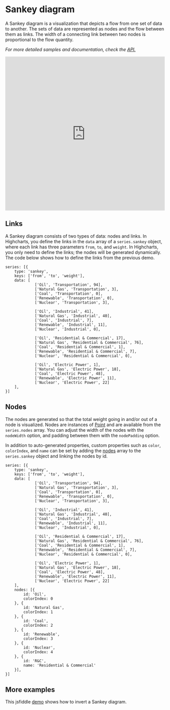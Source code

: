 Sankey diagram
===

A Sankey diagram is a visualization that depicts a flow from one set of data to another. The sets of data are represented as nodes and the flow between them as links. The width of a connecting link between two nodes is proportional to the flow quantity.

_For more detailed samples and documentation, check the [API.](https://api.highcharts.com/highcharts/series.sankey)_

<iframe style="width: 100%; height: 485px; border: none;" src=https://www.highcharts.com/samples/highcharts/css/sankey allow="fullscreen"></iframe>

Links
--------------

A Sankey diagram consists of two types of data: nodes and links. In Highcharts, you define the links in the `data` array of a `series.sankey` object, where each link has three parameters `from`, `to`, and `weight`. In Highcharts, you only need to define the links; the nodes will be generated dynamically. The code below shows how to define the links from the previous demo.

    series: [{
        type: 'sankey',
        keys: ['from', 'to', 'weight'],
        data: [
                 ['Oil', 'Transportation', 94],
                 ['Natural Gas', 'Transportation', 3],
                 ['Coal', 'Transportation', 0],
                 ['Renewable', 'Transportation', 0],
                 ['Nuclear', 'Transportation', 3],

                 ['Oil', 'Industrial', 41],
                 ['Natural Gas', 'Industrial', 40],
                 ['Coal', 'Industrial', 7],
                 ['Renewable', 'Industrial', 11],
                 ['Nuclear', 'Industrial', 0],

                 ['Oil', 'Residential & Commercial', 17],
                 ['Natural Gas', 'Residential & Commercial', 76],
                 ['Coal', 'Residential & Commercial', 1],
                 ['Renewable', 'Residential & Commercial', 7],
                 ['Nuclear', 'Residential & Commercial', 0],

                 ['Oil', 'Electric Power', 1],
                 ['Natural Gas', 'Electric Power', 18],
                 ['Coal', 'Electric Power', 48],
                 ['Renewable', 'Electric Power', 11],
                 ['Nuclear', 'Electric Power', 22]
        ],
    }]

Nodes
-----

The nodes are generated so that the total weight going in and/or out of a node is visualized. Nodes are instances of [Point](https://api.highcharts.com/class-reference/Highcharts.Point) and are available from the `series.nodes` array. You can adjust the width of the nodes with the `nodeWidth` option, and padding between them with the `nodePadding` option.

In addition to auto-generated properties, custom properties such as `color`, `colorIndex`, and `name` can be set by adding the [nodes](https://api.highcharts.com/highcharts/series.sankey.nodes) array to the `series.sankey` object and linking the nodes by id.

    series: [{
        type: 'sankey',
        keys: ['from', 'to', 'weight'],
        data: [
                 ['Oil', 'Transportation', 94],
                 ['Natural Gas', 'Transportation', 3],
                 ['Coal', 'Transportation', 0],
                 ['Renewable', 'Transportation', 0],
                 ['Nuclear', 'Transportation', 3],

                 ['Oil', 'Industrial', 41],
                 ['Natural Gas', 'Industrial', 40],
                 ['Coal', 'Industrial', 7],
                 ['Renewable', 'Industrial', 11],
                 ['Nuclear', 'Industrial', 0],

                 ['Oil', 'Residential & Commercial', 17],
                 ['Natural Gas', 'Residential & Commercial', 76],
                 ['Coal', 'Residential & Commercial', 1],
                 ['Renewable', 'Residential & Commercial', 7],
                 ['Nuclear', 'Residential & Commercial', 0],

                 ['Oil', 'Electric Power', 1],
                 ['Natural Gas', 'Electric Power', 18],
                 ['Coal', 'Electric Power', 48],
                 ['Renewable', 'Electric Power', 11],
                 ['Nuclear', 'Electric Power', 22]
        ],
        nodes: [{
            id: 'Oil',
            colorIndex: 0
        }, {
            id: 'Natural Gas',
            colorIndex: 1
        }, {
            id: 'Coal',
            colorIndex: 2
        }, {
            id: 'Renewable',
            colorIndex: 3
        }, {
            id: 'Nuclear',
            colorIndex: 4
        }, {
            id: 'R&C',
            name: 'Residential & Commercial'
        }],
    }]

More examples
-----

This jsfiddle [demo](https://jsfiddle.net/gh/get/library/pure/highcharts/highcharts/tree/master/samples/highcharts/plotoptions/sankey-inverted/) shows how to invert a Sankey diagram.
